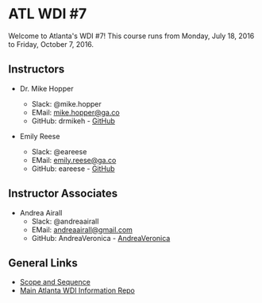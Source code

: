 # ATL WDI #7

Welcome to Atlanta's WDI #7!
This course runs from Monday, July 18, 2016 to Friday, October 7, 2016.

## Instructors

* Dr. Mike Hopper
  - Slack: @mike.hopper
  - EMail: mike.hopper@ga.co
  - GitHub: drmikeh - [GitHub](https://github.com/drmikeh)

* Emily Reese
  - Slack:  @eareese
  - EMail:  emily.reese@ga.co
  - GitHub: eareese - [GitHub](https://github.com/eareese)

## Instructor Associates

* Andrea Airall
  - Slack: @andreaairall
  - EMail: andreaairall@gmail.com
  - GitHub: AndreaVeronica - [AndreaVeronica](https://github.com/AndreaVeronica)

## General Links

* [Scope and Sequence](scope-and-sequence.md)
* [Main Atlanta WDI Information Repo](https://github.com/ATL-WDI-Curriculum/wdi)
